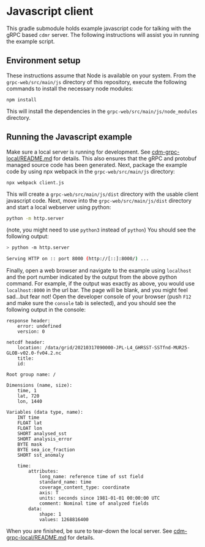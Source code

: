 # Javascript client

This gradle submodule holds example javascript code for talking with the gRPC based `cdmr` server.
The following instructions will assist you in running the example script.

## Environment setup

These instructions assume that Node is available on your system.
From the `grpc-web/src/main/js` directory of this repository, execute the following commands to install the necessary node modules:

~~~shell
npm install
~~~

This will install the dependencies in the `grpc-web/src/main/js/node_modules` directory.


## Running the Javascript example

Make sure a local server is running for development.
See [cdm-grpc-local/README.md](../cdm-grpc-local/README.md#spin-up) for details.
This also ensures that the gRPC and protobuf managed source code has been generated.
Next, package the example code by using npx webpack in the `grpc-web/src/main/js` directory:

~~~shell
npx webpack client.js
~~~

This will create a `grpc-web/src/main/js/dist` directory with the usable client javascript code.
Next, move into the `grpc-web/src/main/js/dist` directory and start a local webserver using python:

~~~sh
python -m http.server
~~~

(note, you might need to use `python3` instead of `python`)
You should see the following output:

~~~sh
> python -m http.server

Serving HTTP on :: port 8000 (http://[::]:8000/) ...
~~~

Finally, open a web browser and navigate to the example using `localhost` and the port number indicated by the output from the above python command.
For example, if the output was exactly as above, you would use `localhost:8000` in the url bar.
The page will be blank, and you might feel sad...but fear not!
Open the developer console of your browser (push `F12` and make sure the `console` tab is selected), and you should see the following output in the console:

~~~
response header:
    error: undefined
    version: 0

netcdf header:
    location: /data/grid/20210317090000-JPL-L4_GHRSST-SSTfnd-MUR25-GLOB-v02.0-fv04.2.nc
    title: 
    id: 

Root group name: /

Dimensions (name, size):
    time, 1
    lat, 720
    lon, 1440

Variables (data type, name):
    INT time
    FLOAT lat
    FLOAT lon
    SHORT analysed_sst
    SHORT analysis_error
    BYTE mask
    BYTE sea_ice_fraction
    SHORT sst_anomaly

    time:
        attributes:
            long_name: reference time of sst field
            standard_name: time
            coverage_content_type: coordinate
            axis: T
            units: seconds since 1981-01-01 00:00:00 UTC
            comment: Nominal time of analyzed fields
        data:
            shape: 1
            values: 1268816400
~~~

When you are finished, be sure to tear-down the local server.
See [cdm-grpc-local/README.md](../cdm-grpc-local/README.md#tear-down) for details.
